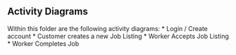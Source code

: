 ## Activity Diagrams

Within this folder are the following activity diagrams:
    * Login / Create account
    * Customer creates a new Job Listing
    * Worker Accepts Job Listing
    * Worker Completes Job